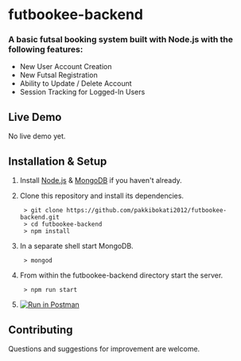 # futbookee-backend

### A basic futsal booking system built with Node.js with the following features:

* New User Account Creation
* New Futsal Registration
* Ability to Update / Delete Account
* Session Tracking for Logged-In Users

## Live Demo

No live demo yet. 

## Installation & Setup
1. Install [Node.js](https://nodejs.org/) & [MongoDB](https://www.mongodb.org/) if you haven't already.
2. Clone this repository and install its dependencies.
		
		> git clone https://github.com/pakkibokati2012/futbookee-backend.git
		> cd futbookee-backend
		> npm install
		
3. In a separate shell start MongoDB.

		> mongod

4. From within the futbookee-backend directory start the server.

		> npm run start
		
5.   [![Run in Postman](https://run.pstmn.io/button.svg)](https://app.getpostman.com/run-collection/cb4c5b224adad1acb975)





## Contributing

Questions and suggestions for improvement are welcome.

